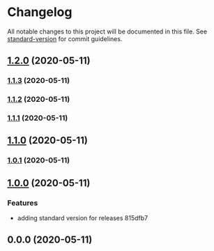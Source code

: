 # Changelog

All notable changes to this project will be documented in this file. See [standard-version](https://github.com/conventional-changelog/standard-version) for commit guidelines.

## [1.2.0](///compare/v1.1.3...v1.2.0) (2020-05-11)

### [1.1.3](///compare/v1.1.2...v1.1.3) (2020-05-11)

### [1.1.2](///compare/v1.1.1...v1.1.2) (2020-05-11)

### [1.1.1](///compare/v1.1.0...v1.1.1) (2020-05-11)

## [1.1.0](///compare/v1.0.1...v1.1.0) (2020-05-11)

### [1.0.1](///compare/v1.0.0...v1.0.1) (2020-05-11)

## [1.0.0](///compare/v0.0.0...v1.0.0) (2020-05-11)


### Features

* adding standard version for releases 815dfb7

## 0.0.0 (2020-05-11)
